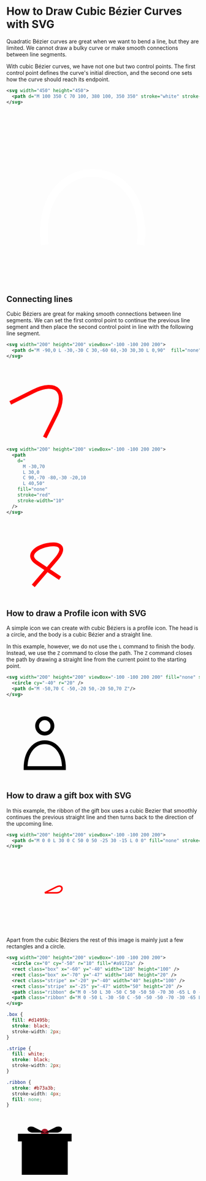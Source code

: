 # How to Draw Cubic Bézier Curves with SVG

Quadratic Bézier curves are great when we want to bend a line, but they are limited. We cannot draw a bulky curve or 
make smooth connections between line segments.

With cubic Bézier curves, we have not one but two control points. The first control point defines the curve's initial 
direction, and the second one sets how the curve should reach its endpoint.

```svg
<svg width="450" height="450">
  <path d="M 100 350 C 70 100, 380 100, 350 350" stroke="white" stroke-width="20" fill="none" />
</svg>
```
<svg width="450" height="450">
  <path d="M 100 350 C 70 100, 380 100, 350 350" stroke="white" stroke-width="20" fill="none" />
</svg>

## Connecting lines

Cubic Béziers are great for making smooth connections between line segments. We can set the first control point 
to continue the previous line segment and then place the second control point in line with the following line segment.

```svg
<svg width="200" height="200" viewBox="-100 -100 200 200">
  <path d="M -90,0 L -30,-30 C 30,-60 60,-30 30,30 L 0,90"  fill="none" stroke="red" stroke-width="10" />
</svg>
```

<svg width="200" height="200" viewBox="-100 -100 200 200">
  <path d="M -90,0 L -30,-30 C 30,-60 60,-30 30,30 L 0,90"  fill="none" stroke="red" stroke-width="10" />
</svg>

```svg
<svg width="200" height="200" viewBox="-100 -100 200 200">
  <path 
    d="
      M -30,70 
      L 30,0
      C 90,-70 -80,-30 -20,10
      L 40,50"
    fill="none"
    stroke="red"
    stroke-width="10"
  />
</svg>
```

<svg width="200" height="200" viewBox="-100 -100 200 200">
  <path 
    d="
      M -30,70 
      L 30,0
      C 90,-70 -80,-30 -20,10
      L 40,50"
    fill="none"
    stroke="red"
    stroke-width="10"
  />
</svg>

## How to draw a Profile icon with SVG

A simple icon we can create with cubic Béziers is a profile icon. 
The head is a circle, and the body is a cubic Bézier and a straight line.

In this example, however, we do not use the `L` command to finish the body. 
Instead, we use the `Z` command to close the path. 
The `Z` command closes the path by drawing a straight line from the current point to the starting point.

```svg
<svg width="200" height="200" viewBox="-100 -100 200 200" fill="none" stroke="black" stroke-width="10">
  <circle cy="-40" r="20" />
  <path d="M -50,70 C -50,-20 50,-20 50,70 Z"/>
</svg>
```

<svg width="200" height="200" viewBox="-100 -100 200 200" fill="none" stroke="black" stroke-width="10">
  <circle cy="-40" r="20" />
  <path d="M -50,70 C -50,-20 50,-20 50,70 Z"/>
</svg>

## How to draw a gift box with SVG

In this example, the ribbon of the gift box uses a cubic Bezier that smoothly continues the previous straight line 
and then turns back to the direction of the upcoming line.

```svg
<svg width="200" height="200" viewBox="-100 -100 200 200">
  <path d="M 0 0 L 30 0 C 50 0 50 -25 30 -15 L 0 0" fill="none" stroke="red" stroke-width="4" />
</svg>
```

<svg width="200" height="200" viewBox="-100 -100 200 200">
  <path d="M 0 0 L 30 0 C 50 0 50 -25 30 -15 L 0 0" fill="none" stroke="red" stroke-width="4" />
</svg>

Apart from the cubic Béziers the rest of this image is mainly just a few rectangles and a circle.

```svg
<svg width="200" height="200" viewBox="-100 -100 200 200">
  <circle cx="0" cy="-50" r="10" fill="#a9172a" />
  <rect class="box" x="-60" y="-40" width="120" height="100" />
  <rect class="box" x="-70" y="-47" width="140" height="20" />
  <rect class="stripe" x="-20" y="-40" width="40" height="100" />
  <rect class="stripe" x="-25" y="-47" width="50" height="20" />
  <path class="ribbon" d="M 0 -50 L 30 -50 C 50 -50 50 -70 30 -65 L 0 -50" />
  <path class="ribbon" d="M 0 -50 L -30 -50 C -50 -50 -50 -70 -30 -65 L 0 -50" />
</svg>
```

```css
.box {
  fill: #d1495b;
  stroke: black;
  stroke-width: 2px;
}

.stripe {
  fill: white;
  stroke: black;
  stroke-width: 2px;
}

.ribbon {
  stroke: #b73a3b;
  stroke-width: 4px;
  fill: none;
}
```

<svg width="200" height="200" viewBox="-100 -100 200 200">
  <circle cx="0" cy="-50" r="10" fill="#a9172a" />
  <rect class="box" x="-60" y="-40" width="120" height="100" />
  <rect class="box" x="-70" y="-47" width="140" height="20" />
  <rect class="stripe" x="-20" y="-40" width="40" height="100" />
  <rect class="stripe" x="-25" y="-47" width="50" height="20" />
  <path class="ribbon" d="M 0 -50 L 30 -50 C 50 -50 50 -70 30 -65 L 0 -50" />
  <path class="ribbon" d="M 0 -50 L -30 -50 C -50 -50 -50 -70 -30 -65 L 0 -50" />
</svg>
